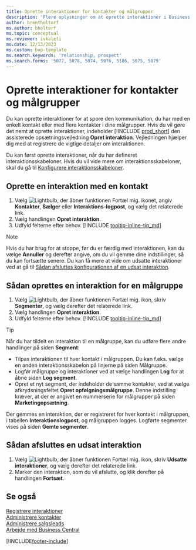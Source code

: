 ```yaml
---
title: Oprette interaktioner for kontakter og målgrupper
description: 'Flere oplysninger om at oprette interaktioner i Business Central for kommunikation, som du har med kontakter og segmenter.'
author: brentholtorf
ms.author: bholtorf
ms.topic: conceptual
ms.reviewer: ivkoleti
ms.date: 12/13/2023
ms.custom: bap-template
ms.search.keywords: 'relationship, prospect'
ms.search.forms: '5077, 5078, 5074, 5076, 5186, 5075, 5079'
---
```

# Oprette interaktioner for kontakter og målgrupper

Du kan oprette interaktioner for at spore den kommunikation, du har med en enkelt kontakt eller med flere kontakter i dine målgrupper. Hvis du vil gøre det nemt at oprette interaktioner, indeholder [!INCLUDE [prod_short](includes/prod_short.md)] den assisterede opsætningsvejledning **Opret interaktion**. Vejledningen hjælper dig med at registrere de vigtige detaljer om interaktionen.

Du kan først oprette interaktioner, når du har defineret interaktionsskabeloner. Hvis du vil vide mere om interaktionsskabeloner, skal du gå til [Konfigurere interaktionsskabeloner](marketing-interactions.md).

## Oprette en interaktion med en kontakt

1. Vælg ![Lightbulb, der åbner funktionen Fortæl mig.](media/ui-search/search_small.png "Fortæl mig, hvad du vil foretage dig") ikonet, angiv **Kontakter**, **Sælger** eller **Interaktions-logpost**, og vælg det relaterede link.
2. Vælg handlingen **Opret interaktion**.
3. Udfyld felterne efter behov. [!INCLUDE [tooltip-inline-tip_md](includes/tooltip-inline-tip_md.md)]

> [!NOTE]  
> Hvis du har brug for at stoppe, før du er færdig med interaktionen, kan du vælge **Annuller** og derefter angive, om du vil gemme dine indstillinger, så du kan fortsætte senere. Du kan få mere at vide om udsatte interaktioner ved at gå til [Sådan afsluttes konfigurationen af en udsat interaktion](#to-finish-setting-up-a-postponed-interaction).

## Sådan oprettes en interaktion for en målgruppe

1. Vælg ![Lightbulb, der åbner funktionen Fortæl mig.](media/ui-search/search_small.png "Fortæl mig, hvad du vil foretage dig") ikon, skriv **Segmenter**, og vælg derefter det relaterede link.
2. Vælg handlingen **Opret interaktion**.
3. Udfyld felterne efter behov. [!INCLUDE [tooltip-inline-tip_md](includes/tooltip-inline-tip_md.md)]

> [!TIP]
> Når du har tildelt en interaktion til en målgruppe, kan du udføre flere andre handlinger på siden **Segment**:
>
> * Tilpas interaktionen til hver kontakt i målgruppen. Du kan f.eks. vælge en anden interaktionsskabelon på linjerne på siden Målgruppe.  
>* Logfør målgruppe og interaktioner ved at vælge handlingen **Log** for at åbne siden **Log segment**.
> * Opret et nyt segment, der indeholder de samme kontakter, ved at vælge afkrydsningsfeltet **Opret opfølgningsmålgruppe**. Denne indstilling kræver, at der er angivet en nummerserie for målgrupper på siden **Marketingopsætning**.

Der gemmes en interaktion, der er registreret for hver kontakt i målgruppen, i tabellen **Interaktionslogpost**, og målgruppen logges. Logførte segmenter vises på siden **Gemte segmenter**.

## Sådan afsluttes en udsat interaktion

1. Vælg ![Lightbulb, der åbner funktionen Fortæl mig.](media/ui-search/search_small.png "Fortæl mig, hvad du vil foretage dig") ikon, skriv **Udsatte interaktioner**, og vælg derefter det relaterede link.
2. Marker den interaktion, som du vil afslutte, og klik derefter på handlingen **Fortsæt**.

## Se også

[Registrere interaktioner](marketing-interactions.md)  
[Administrere kontakter](marketing-contacts.md)  
[Administrere salgsleads](marketing-manage-sales-opportunities.md)  
[Arbejde med Business Central](ui-work-product.md)

[!INCLUDE[footer-include](includes/footer-banner.md)]
